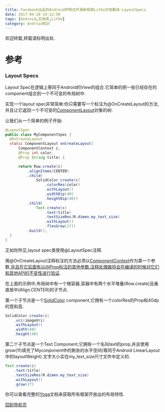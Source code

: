 ```yaml
---
title: Facebook出品的Android声明式开源新框架Litho文档翻译-LayoutSpecs
date: 2017-04-28 14:12:50
tags: [Android,实用库,Litho]
category: Android知识
---
```


欢迎转载,转载请标明出处.

# 参考

### Layout Specs
Layout Spec在逻辑上等同于Android的View的组合.它简单的把一些已经存在的component组合到一个不可变的布局树中.

实现一个layout spec非常简单:你只需要写一个标注为@OnCreateLayout的方法,并且让它返回一个不可变的[ComponentLayout]()对象的树.

让我们从一个简单的例子开始:
``` java
@LayoutSpec
public class MyComponentSpec {
  @OnCreateLayout
  static ComponentLayout onCreateLayout(
      ComponentContext c,
      @Prop int color,
      @Prop String title) {

      return Row.create(c)
          .alignItems(CENTER)
          .child(
              SolidColor.create(c)
                  .colorRes(color)
                  .withLayout()
                  .widthDip(40)
                  .heightDip(40))
          .child(
              Text.create(c)
                  .text(title)
                  .textSizeRes(R.dimen.my_text_size)
                  .withLayout()
                  .flexGrow(1f))
          .build();
  }
}
```

正如你所见,layout spec类使用@LayoutSpec注释.

用@OnCreateLayout注释标注的方法必须以[ComponentContext]()作为第一个参数,并且在它后面有以@Prop标注的其他参数.注释处理器将会在编译的时候对它们和其他API的不变性进行验证.

在上面的示例中,布局树中有一个根容器,容器中有两个水平堆叠(Row.create)且垂直居中(Align.CENTER)的子节点.

第一个子节点是一个[SolidColor]() component,它拥有一个colorRes的Prop和40dp的宽和高.

``` java
SolidColor.create(c)
    .uri(imageUri)
    .withLayout()
    .width(40)
    .height(40)
```

第二个子节点是一个Text Component,它拥有一个名叫text的prop,并且使用grow(1f)填充了Myconponent中的剩余的水平空间(等同于Android LinearLayout中的layoutWeight).文字大小实在my_text_size尺寸文件中定义的.
``` java
Text.create(c)
    .text(title)
    .textSizeRes(R.dimen.my_text_size)
    .withLayout()
    .grow(1f)
```

你可以查看完整的[Yoga]()文档来获取所有框架开放出的布局特性.

[回到导航页](https://shikieiki.github.io/2017/05/04/Facebook%E5%87%BA%E5%93%81%E7%9A%84Android%E5%A3%B0%E6%98%8E%E5%BC%8F%E5%BC%80%E6%BA%90%E6%96%B0%E6%A1%86%E6%9E%B6Litho%E6%96%87%E6%A1%A3%E7%BF%BB%E8%AF%91-%E6%80%BB%E8%A7%88%E5%92%8C%E5%AF%BC%E8%88%AA/)